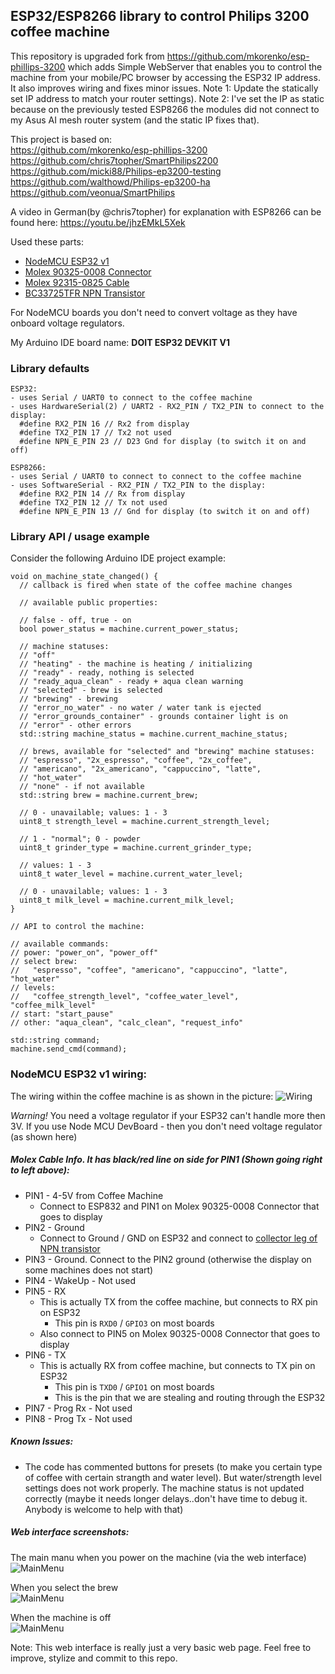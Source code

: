 ## ESP32/ESP8266 library to control Philips 3200 coffee machine

This repository is upgraded fork from https://github.com/mkorenko/esp-phillips-3200  which adds Simple WebServer that enables you to control the machine from your mobile/PC browser by accessing the ESP32 IP address.
It also improves wiring and fixes minor issues.
Note 1: Update the statically set IP address to match your router settings).
Note 2: I've set the IP as static because on the previously tested ESP8266 the modules did not connect to my Asus AI mesh router system (and the static IP fixes that).

This project is based on:\
https://github.com/mkorenko/esp-phillips-3200 \
https://github.com/chris7topher/SmartPhilips2200 \
https://github.com/micki88/Philips-ep3200-testing \
https://github.com/walthowd/Philips-ep3200-ha \
https://github.com/veonua/SmartPhilips

A  video in German(by @chris7topher) for explanation with ESP8266 can be found here:
https://youtu.be/jhzEMkL5Xek

Used these parts:
- [NodeMCU ESP32 v1](https://www.elektor.com/joy-it-nodemcu-esp32-development-board)
- [Molex 90325-0008 Connector](https://www.mouser.com/ProductDetail/Molex/90325-0008?qs=P41GyhEsKL7wtbj5ylImAA%3D%3D&countryCode=US&currencyCode=USD)
- [Molex 92315-0825 Cable](https://www.mouser.com/ProductDetail/Molex/92315-0825?qs=sfs0HZCnrVBO%252B%2Fha6s8VfA%3D%3D&countryCode=US&currencyCode=USD)
- [BC33725TFR NPN Transistor](https://www.mouser.com/ProductDetail/onsemi-Fairchild/BC33725TFR?qs=zGXwibyAaHYlHlvhRz3mQw%3D%3D&countryCode=US&currencyCode=USD)

For NodeMCU boards you don't need to convert voltage as they have onboard voltage regulators.

My Arduino IDE board name: **DOIT ESP32 DEVKIT V1**

### Library defaults
```
ESP32:
- uses Serial / UART0 to connect to the coffee machine
- uses HardwareSerial(2) / UART2 - RX2_PIN / TX2_PIN to connect to the display:
  #define RX2_PIN 16 // Rx2 from display
  #define TX2_PIN 17 // Tx2 not used
  #define NPN_E_PIN 23 // D23 Gnd for display (to switch it on and off)

ESP8266:
- uses Serial / UART0 to connect to connect to the coffee machine
- uses SoftwareSerial - RX2_PIN / TX2_PIN to the display:
  #define RX2_PIN 14 // Rx from display
  #define TX2_PIN 12 // Tx not used
  #define NPN_E_PIN 13 // Gnd for display (to switch it on and off)
```

### Library API / usage example
Consider the following Arduino IDE project example:
```
void on_machine_state_changed() {
  // callback is fired when state of the coffee machine changes

  // available public properties:

  // false - off, true - on
  bool power_status = machine.current_power_status;

  // machine statuses:
  // "off"
  // "heating" - the machine is heating / initializing
  // "ready" - ready, nothing is selected
  // "ready_aqua_clean" - ready + aqua clean warning
  // "selected" - brew is selected
  // "brewing" - brewing
  // "error_no_water" - no water / water tank is ejected
  // "error_grounds_container" - grounds container light is on
  // "error" - other errors
  std::string machine_status = machine.current_machine_status;

  // brews, available for "selected" and "brewing" machine statuses:
  // "espresso", "2x_espresso", "coffee", "2x_coffee",
  // "americano", "2x_americano", "cappuccino", "latte",
  // "hot_water"
  // "none" - if not available
  std::string brew = machine.current_brew;

  // 0 - unavailable; values: 1 - 3
  uint8_t strength_level = machine.current_strength_level;

  // 1 - "normal"; 0 - powder
  uint8_t grinder_type = machine.current_grinder_type;

  // values: 1 - 3
  uint8_t water_level = machine.current_water_level;

  // 0 - unavailable; values: 1 - 3
  uint8_t milk_level = machine.current_milk_level;
}

// API to control the machine:

// available commands:
// power: "power_on", "power_off"
// select brew:
//   "espresso", "coffee", "americano", "cappuccino", "latte", "hot_water"
// levels:
//   "coffee_strength_level", "coffee_water_level", "coffee_milk_level"
// start: "start_pause"
// other: "aqua_clean", "calc_clean", "request_info"

std::string command;
machine.send_cmd(command);
```

### NodeMCU ESP32 v1 wiring:

The wiring within the coffee machine is as shown in the picture:
![Wiring](https://github.com/flashmandv/phillips-3246-smart/blob/main/images/wiring.png)

*Warning!*  You need a voltage regulator if your ESP32 can't handle more then 3V. If you use Node MCU DevBoard - then you don't need voltage regulator (as shown here)

##### Molex Cable Info. It has black/red line on side for PIN1 (Shown going right to left above):

- PIN1 - 4-5V from Coffee Machine
    - Connect to ESP832 and PIN1 on Molex 90325-0008 Connector that goes to display
- PIN2 - Ground
    - Connect to Ground / GND on ESP32 and connect to [collector leg of NPN transistor](https://www.mouser.com/datasheet/2/308/1/BC338_D-1802398.pdf)
- PIN3 - Ground. Connect to the PIN2 ground (otherwise the display on some machines does not start)
- PIN4 - WakeUp - Not used
- PIN5 - RX
    - This is actually TX from the coffee machine, but connects to RX pin on ESP32
        - This pin is `RXD0` / `GPIO3` on most boards
    - Also connect to PIN5 on Molex 90325-0008 Connector that goes to display
- PIN6 - TX
    - This is actually RX from coffee machine, but connects to TX pin on ESP32
        - This pin is `TXD0` / `GPIO1` on most boards
        - This is the pin that we are stealing and routing through the ESP32
- PIN7 - Prog Rx - Not used
- PIN8 - Prog Tx - Not used

##### Known Issues:
- The code has commented buttons for presets (to make you certain type of coffee with certain strangth and water level). But water/strength level settings does not work properly. The machine status is not updated correctly (maybe it needs longer delays..don't have time to debug it. Anybody is welcome to help with that)

##### Web interface screenshots:

The main manu when you power on the machine (via the web interface) \
![MainMenu](https://github.com/flashmandv/phillips-3246-smart/blob/main/images/AppMainMenu.jpg)

When you select the brew \
![MainMenu](https://github.com/flashmandv/phillips-3246-smart/blob/main/images/AppBrewSelected.jpg)

When the machine is off \
![MainMenu](https://github.com/flashmandv/phillips-3246-smart/blob/main/images/AppMachineOff.jpg)

Note: This web interface is really just a very basic web page. Feel free to improve, stylize and commit to this repo.

